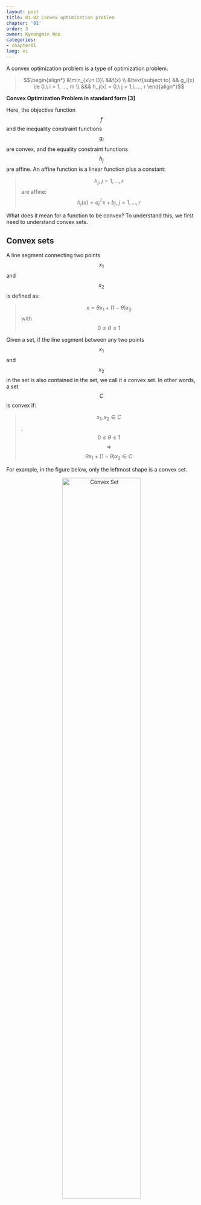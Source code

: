 ```yaml
---
layout: post
title: 01-02 Convex optimization problem
chapter: '01'
order: 3
owner: Kyeongmin Woo
categories:
- chapter01
lang: vi
---
```


A convex optimization problem is a type of optimization problem.

>$$\begin{align*} 
>&\min_{x\in D}\ &&f(x) \\
>&\text{subject to} && g_i(x) \le 0,\ i = 1, ..., m \\
>&&& h_j(x) = 0,\ j = 1,\ ..., r
>\end{align*}$$

**Convex Optimization Problem in standard form [3]**

Here, the objective function $$f$$ and the inequality constraint functions $$g_i$$ are convex, and the equality constraint functions $$h_j$$ are affine. An affine function is a linear function plus a constant:
>$$h_j,\ j = 1, ..., r$$ are affine: $$h_j(x) = a_{j}^T x + b_{j},\ j=1, ..., r$$

What does it mean for a function to be convex? To understand this, we first need to understand convex sets.

## Convex sets
A line segment connecting two points $$x_1$$ and $$x_2$$ is defined as:

>$$x = \theta x_1 + (1 - \theta) x_2$$ with $$0 \le \theta \le 1$$

Given a set, if the line segment between any two points $$x_1$$ and $$x_2$$ in the set is also contained in the set, we call it a convex set. In other words, a set $$C$$ is convex if:

>$$x_1, x_2 \in C$$, $$0 \le \theta \le 1$$  $$\Rightarrow$$ $$\theta x_1 + (1-\theta)x_2 \in C$$

For example, in the figure below, only the leftmost shape is a convex set.

<figure class="image" style="align: center;">
<p align="center">
  <img src="{{ site.baseurl }}/img/chapter_img/chapter01/Convex_set.png" alt="Convex Set" width="70%">
  <figcaption style="text-align: center;">[Fig1] left: a convex set, mid & right: non-convex sets [2]</figcaption>
</p>
</figure>

## Convex functions
A convex function is defined as follows:

>$$f: \mathbb{R}^n \rightarrow \mathbb{R} $$ is convex if $$ dom(f) $$ is a convex set and,
>
>$$f(\theta x + (1 - \theta)y) \le \theta f(x) + (1-\theta)f(y) $$ for all $$ x, y \in dom(f),\ 0 \le \theta \le 1$$

Geometrically, this means that for any two points $$(x, f(x))$$ and $$(y, f(y))$$ on the graph of $$f$$, the line segment connecting them lies above the graph between $$x$$ and $$y$$.

<figure class="image" style="align: center;">
<p align="center">
  <img src="{{ site.baseurl }}/img/chapter_img/chapter01/Convex_function.png" alt="Convex Function" width="70%">
  <figcaption style="text-align: center;">[Fig2] Convex Function [2]</figcaption>
</p>
</figure>

## Relation between a convex set and a convex function
There is a close relationship between convex functions and convex sets:
> A function $$f$$ is convex if and only if its epigraph is a convex set.

What is an epigraph? 'Epi' means 'above', so the epigraph of $$f$$ is the set of points above the graph of $$f$$. Formally, the epigraph is defined as:

>$$
\eqalign{
& \text{epigraph of } f: \mathbb{R}^n \rightarrow \mathbb{R}\\
& \text{epi } f = \{(x, t) \in \mathbb{R}^{n+1} \mid x \in \text{ dom } f, f(x) \le t\}
}
$$

<figure class="image" style="align: center;">
<p align="center">
  <img src="{{ site.baseurl }}/img/chapter_img/chapter01/epigraph.png" alt="Epigraph" width="70%">
  <figcaption style="text-align: center;">[Fig3] Epigraph [2]</figcaption>
</p>
</figure>

If $$f$$ is a convex function, then $$\text{epi } f$$ is always a convex set, and vice versa. This is a key property connecting the definitions of convex functions and convex sets.

## Nice property of convex optimization problems
A local minimum of a convex function is always a global minimum. For convex optimization problems, solutions are generally easier to find than for non-convex problems, because convex functions have the following property:
> If $$f$$ is convex and $$x$$ is a locally optimal point (i.e., a local minimum), then $$x$$ is also a globally optimal point.

Let's prove this by contradiction:

>**Proof by contradiction:**
>
>Suppose for a convex function $$f$$, $$x$$ is a locally optimal point but not a globally optimal point. Let $$y$$ be a feasible global optimal point, so for any positive $$\rho$$, $$\|y - x\|_2 > \rho$$ and $$f(y) < f(x)$$. (Because $$x$$ is locally optimal, if $$\|x - y\|_2 \le \rho$$ then $$f(x) \le f(y)$$, which contradicts $$y$$ being globally optimal.)
>Now, for $$\theta=\frac{\rho}{2\|y-x\|_2}$$, let $$z = \theta y + (1 - \theta) x = x + \theta( y - x)$$. Then:
>
>1. $$z$$ is a convex combination of two feasible points $$x, y$$, so it is also feasible.
>
>2. $$\|z - x\|_2 = \theta \|y - x\|_2 = \frac{\rho}{2} < \rho$$.
>
>3. $$f(z) \le \theta f(y) + (1 - \theta) f(x) < \theta f(x) + (1 - \theta) f(x) = f(x)$$
>
>Points 2 and 3 contradict the assumption that $$x$$ is a locally optimal point, so by contradiction, any locally optimal point $$x$$ is also globally optimal.

## Convex combination

A convex combination of $$x_1, ..., x_k$$ is defined as:

> $$x = \theta_1 x_1 + \theta_2 x_2 + \cdots + \theta_k x_k$$ with $$\theta_1 + \cdots + \theta_k = 1, \theta_i \ge 0$$

If $$D$$ is a convex set and $$x_1, x_2, ..., x_k \in D$$, then $$x \in D$$ as well.
Convex optimization problem은 optimization problem의 한 종류이다.

>$$\begin{align*} 
>&\min_{x\in D}\ &&f(x) \\
>&\text{subject to} && g_i(x) \le 0,\ i = 1, ..., m \\
>&&& h_j(x) = 0,\ j = 1,\ ..., r
>\end{align*}$$

**Convex Optimization Problem in standard form [3]**

여기서 objective function $$f$$와 inequality constraint function $$g_i$$가 convex이고, equality constraint function $$h_j$$가 affine이라는 조건이 추가된다. 이때 affine function이란 다음과 같이 linear function에 상수합이 붙은 형태의 함수를 의미한다.
>$$h_j,\ j = 1, ..., r$$ are affine: $$h_j(x) = a_{j}^T x + b_{j},\ j=1, ..., r$$

그렇다면 convex function은 어떤 함수를 의미하는 것일까? 이를 이해하기 위해서 convex set을 이해할 필요가 있다.

## Convex sets
두 점 $$x_1$$과 $$x_2$$를 잇는 선분(line segment)은 다음과 같이 정의된다.

>$$x = \theta x_1 + (1 - \theta) x_2$$ with $$0 \le \theta \le 1$$

어떤 집합(set)이 주어져 있다고 하자. 이 집합의 원소인 두 점 $$x_1$$과 $$x_2$$를 잇는 선분이 이 집합에 다시 포함될때 우리는 이 집합을 convex set이라고 부른다. 다시 말하면 집합 C가 convex가 될 조건은 다음과 같다.

>$$x_1, x_2 \in C$$, $$0 \le \theta \le 1$$  $$\Rightarrow$$ $$\theta x_1 + (1-\theta)x_2 \in C$$

예를 들어, 다음 세 가지 그림 중 가장 좌측의 그림만이 convex set에 해당한다.

<figure class="image" style="align: center;">
<p align="center">
  <img src="{{ site.baseurl }}/img/chapter_img/chapter01/Convex_set.png" alt="Convex Set" width="70%">
  <figcaption style="text-align: center;">[Fig1] left: a convex set, mid & right: non-convex sets [2]</figcaption>
</p>
</figure>

## Convex functions
Convex function은 다음과 같이 정의된다.

>$$f: R^n \rightarrow R $$ is convex if $$ dom(f) $$ is a convex set and,
>
>$$f(\theta x + (1 - \theta)y) \le \theta f(x) + (1-\theta)f(y) $$ for all $$ x, y \in dom(f),\ 0 \le \theta \le 1$$

정의에서 부등식으로 표현된 조건은 다음과 같은 기하학적 의미를 가진다. $$f$$의 그래프 상의 임의의 두 점 $$(x,\ f(x))$$, $$(y,\ f(y))$$을 생각해보자. 이 두 점을 잇는 선분은 구간 $$[x, y]$$에서 그래프보다 크거나 같게 위치한다.

<figure class="image" style="align: center;">
<p align="center">
  <img src="{{ site.baseurl }}/img/chapter_img/chapter01/Convex_function.png" alt="Convex Function" width="70%">
  <figcaption style="text-align: center;">[Fig2] Convex Function [2]</figcaption>
</p>
</figure>

## Relation between a convex set and a convex function
convex function과 convex set 사이에는 다음과 같은 밀접한 관계가 있다.
> 함수 $$f$$의 epigraph가 convex set일때, 함수 $$f$$는 convex function이다.

여기서 epigraph는 무엇을 의미하는 것일까? Epigraph에서 'Epi'는 'above'를 뜻하며, 곧 epigraph는 'above the graph'를 의미한다. 즉, epi $$f$$란 $$f$$의 그래프의 위쪽 영역에 해당하는 집합이다. 함수 epigraph는 다음과 같이 정의한다.

>$$
\eqalign{
& \text{epigraph of } f: R^n \rightarrow R\\
& \text{epi } f = \{(x, t) \in R^{n+1} \mid x \in \text{ dom } f, f(x) \le t\}
}
$$

<figure class="image" style="align: center;">
<p align="center">
  <img src="{{ site.baseurl }}/img/chapter_img/chapter01/epigraph.png" alt="Epigraph" width="70%">
  <figcaption style="text-align: center;">[Fig3] Epigraph [2]</figcaption>
</p>
</figure>

함수 f가 convex function일때 epi f는 항상 convex set이고 이의 역도 성립한다. 이를 주지하고 위의 convex function과 convex set의 정의를 다시 한번 살펴보도록 하자.

## Nice property of convex optimization problems
Convex 함수의 local minimum은 항상 global minimum이다. convex optimization problem의 경우 non-convex optimization problem에 비해 일반적으로 solution을 더 쉽게 구할 수 있는데, 그 이유는 convex 함수가 다음과 같은 특성을 가지기 때문이다.
>$$f$$가 convex이고 $$x$$가 $$f(x)$$의 locally optimal point일 때(즉 $$f(x)$$가 local minimum), x는 globally optimal point이다.

이를 한번 증명해보자.

>**proof by contradiction:**
>
>Convex function f에 대해 $$x$$가 globally optimal이 아닌 locally optimal point라고 하자.
>또, feasible $$y$$를 global optimal point라고 하면, $$y$$는 임의의 양수 $$\rho$$에 대해 $$\|y - x\|_2 > \rho$$이고, $$f(y) < f(x)$$이 성립한다. (왜냐하면, $$x$$가 locally optimal이므로 $$\|x - y\|_2 \le \rho$$ 이면 $$f(x) \le f(y)$$이기 때문이고, 이는 $$y$$가 global optimal point임에 위배된다.)
>이때, $$\theta=\frac{\rho}{2\|y-x\|_2}$$에 대해 $$z = \theta y + (1 - \theta) x=x + \theta( y - x)$$라고 하면, 다음이 성립한다.
>
>1.$$\phantom{1} z$$는 두 개의 feasible points $$x, y$$에 대한 convex combination이므로 또한 feasible하다.
>
>2.$$\phantom{1}\|z - x\|_2 = \theta \|y - x\|_2 = \frac{\rho}{2} < \rho$$ 이다.
>
>3.$$\phantom{1} f(z) \le \theta f(y) + (1 - \theta) f(x) < \theta f(x) + (1 - \theta) f(x) = f(x)$$
>
>2,3는 $$x$$가 locally optimal point이기 위한 전제조건 $$f(x) < f(z)$$에 대한 모순이므로 귀류법에 의해 locally optimal point $$x$$가 곧 globally optimal point이다.


## convex combination

>$$x_1, ..., x_k$$에 대한 convex combination x는 다음과 같이 정의된다.
>
>$$x = \theta_1 x_1 + \theta_2 x_2 + \cdots + \theta_k x_k$$ with $$\theta_1 + \cdots + \theta_k = 1, \theta_i \ge 0$$
>
>$$D$$가 convex set일때 $$x_1, x_2, ..., x_k \in D$$이면, $$x \in D$$이다.
